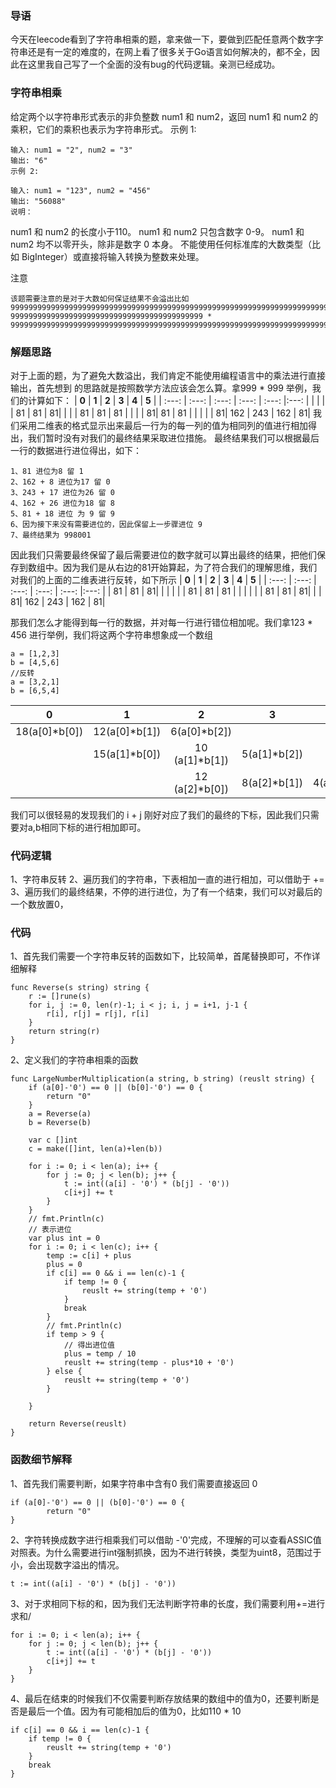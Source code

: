 ### 导语
今天在leecode看到了字符串相乘的题，拿来做一下，要做到匹配任意两个数字字符串还是有一定的难度的，在网上看了很多关于Go语言如何解决的，都不全，因此在这里我自己写了一个全面的没有bug的代码逻辑。亲测已经成功。

### 字符串相乘
给定两个以字符串形式表示的非负整数 num1 和 num2，返回 num1 和 num2 的乘积，它们的乘积也表示为字符串形式。
示例 1:
```
输入: num1 = "2", num2 = "3"
输出: "6"
示例 2:
```
```
输入: num1 = "123", num2 = "456"
输出: "56088"
说明：
```
num1 和 num2 的长度小于110。
num1 和 num2 只包含数字 0-9。
num1 和 num2 均不以零开头，除非是数字 0 本身。
不能使用任何标准库的大数类型（比如 BigInteger）或直接将输入转换为整数来处理。

注意
```
该题需要注意的是对于大数如何保证结果不会溢出比如9999999999999999999999999999999999999999999999999999999999999999999999999
9999999999999999999999999999999999999999999 * 999999999999999999999999999999999999999999999999999999999999999999999999
```
### 解题思路
对于上面的题，为了避免大数溢出，我们肯定不能使用编程语言中的乘法进行直接输出，首先想到 的思路就是按照数学方法应该会怎么算。拿999 * 999 举例，我们的计算如下：
| **0** | **1** | **2** | **3** | **4** | **5** |
| :---: | :---: | :---: | :---: | :---: |:---: |
|  | |  | 81 | 81 | 81|
|  | | 81 | 81 | 81 | |
|  | 81| 81 | 81 |  | |
|  | 81| 162 | 243 | 162 | 81|
我们采用二维表的格式显示出来最后一行为的每一列的值为相同列的值进行相加得出，我们暂时没有对我们的最终结果采取进位措施。
最终结果我们可以根据最后一行的数据进行进位得出，如下：
```
1、81 进位为8 留 1
2、162 + 8 进位为17 留 0
3、243 + 17 进位为26 留 0
4、162 + 26 进位为18 留 8
5、81 + 18 进位 为 9 留 9
6、因为接下来没有需要进位的，因此保留上一步骤进位 9
7、最终结果为 998001
```

因此我们只需要最终保留了最后需要进位的数字就可以算出最终的结果，把他们保存到数组中。因为我们是从右边的81开始算起，为了符合我们的理解思维，我们对我们的上面的二维表进行反转，如下所示
| **0** | **1** | **2** | **3** | **4** | **5** |
| :---: | :---: | :---: | :---: | :---: |:---: |
|  81 | 81 | 81| | |  |
|  | 81 | 81 | 81 | | |
|  | | 81 | 81 |  81| |
| 81| 162 | 243 | 162 | 81|

那我们怎么才能得到每一行的数据，并对每一行进行错位相加呢。我们拿123 * 456 进行举例，我们将这两个字符串想象成一个数组
```
a = [1,2,3]
b = [4,5,6]
//反转
a = [3,2,1]
b = [6,5,4]
```
| **0** | **1** | **2** | **3** | **4** | **5** |
| :---: | :---: | :---: | :---: | :---: |:---: |
|  18(a[0]*b[0]) | 12(a[0]*b[1]) | 6(a[0]*b[2])| | |  |
|  | 15(a[1]*b[0]) | 10 (a[1]*b[1])| 5(a[1]*b[2]) | | |
|  | | 12 (a[2]*b[0])| 8(a[2]*b[1]) |  4(a[2]*b[2])| |

我们可以很轻易的发现我们的 i + j 刚好对应了我们的最终的下标，因此我们只需要对a,b相同下标的进行相加即可。

### 代码逻辑
1、字符串反转
2、遍历我们的字符串，下表相加一直的进行相加，可以借助于 +=
3、遍历我们的最终结果，不停的进行进位，为了有一个结束，我们可以对最后的一个数放置0，

### 代码
1、首先我们需要一个字符串反转的函数如下，比较简单，首尾替换即可，不作详细解释
```
func Reverse(s string) string {
	r := []rune(s)
	for i, j := 0, len(r)-1; i < j; i, j = i+1, j-1 {
		r[i], r[j] = r[j], r[i]
	}
	return string(r)
}
```
2、定义我们的字符串相乘的函数
```
func LargeNumberMultiplication(a string, b string) (reuslt string) {
	if (a[0]-'0') == 0 || (b[0]-'0') == 0 {
		return "0"
	}
	a = Reverse(a)
	b = Reverse(b)

	var c []int
	c = make([]int, len(a)+len(b))

	for i := 0; i < len(a); i++ {
		for j := 0; j < len(b); j++ {
			t := int((a[i] - '0') * (b[j] - '0'))
			c[i+j] += t
		}
	}
	// fmt.Println(c)
	// 表示进位
	var plus int = 0
	for i := 0; i < len(c); i++ {
		temp := c[i] + plus
		plus = 0
		if c[i] == 0 && i == len(c)-1 {
			if temp != 0 {
				reuslt += string(temp + '0')
			}
			break
		}
		// fmt.Println(c)
		if temp > 9 {
			// 得出进位值
			plus = temp / 10
			reuslt += string(temp - plus*10 + '0')
		} else {
			reuslt += string(temp + '0')
		}

	}

	return Reverse(reuslt)
}
```
### 函数细节解释
1、首先我们需要判断，如果字符串中含有0 我们需要直接返回 0
```
if (a[0]-'0') == 0 || (b[0]-'0') == 0 {
		return "0"
}
```
2、字符转换成数字进行相乘我们可以借助 -'0'完成，不理解的可以查看ASSIC值对照表。为什么需要进行int强制抓换，因为不进行转换，类型为uint8，范围过于小，会出现数字溢出的情况。
```
t := int((a[i] - '0') * (b[j] - '0'))
```
3、对于求相同下标的和，因为我们无法判断字符串的长度，我们需要利用+=进行求和/
```
for i := 0; i < len(a); i++ {
	for j := 0; j < len(b); j++ {
        t := int((a[i] - '0') * (b[j] - '0'))
        c[i+j] += t
    }
}
```
4、最后在结束的时候我们不仅需要判断存放结果的数组中的值为0，还要判断是否是最后一个值。因为有可能相加后的值为0，比如110 * 10
```
if c[i] == 0 && i == len(c)-1 {
    if temp != 0 {
        reuslt += string(temp + '0')
    }
    break
}
```

